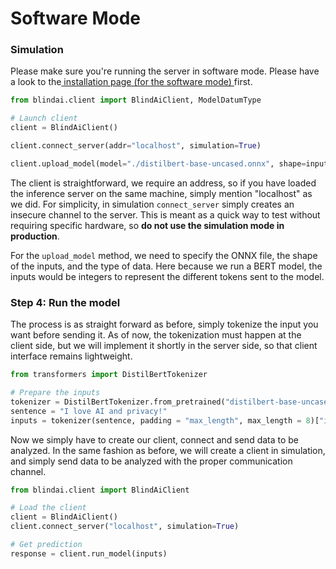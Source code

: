 # Software Mode

### Simulation

Please make sure you're running the server in software mode. Please have a look to the[ installation page (for the software mode) ](../../simulation\_server.md)first.

```python
from blindai.client import BlindAiClient, ModelDatumType

# Launch client
client = BlindAiClient()

client.connect_server(addr="localhost", simulation=True)

client.upload_model(model="./distilbert-base-uncased.onnx", shape=inputs.shape, dtype=ModelDatumType.I64)
```

The client is straightforward, we require an address, so if you have loaded the inference server on the same machine, simply mention "localhost" as we did. For simplicity, in simulation `connect_server` simply creates an insecure channel to the server. This is meant as a quick way to test without requiring specific hardware, so **do not use the simulation mode in production**.

For the `upload_model` method, we need to specify the ONNX file, the shape of the inputs, and the type of data. Here because we run a BERT model, the inputs would be integers to represent the different tokens sent to the model.

### Step 4: Run the model

The process is as straight forward as before, simply tokenize the input you want before sending it. As of now, the tokenization must happen at the client side, but we will implement it shortly in the server side, so that client interface remains lightweight.

```python
from transformers import DistilBertTokenizer

# Prepare the inputs
tokenizer = DistilBertTokenizer.from_pretrained("distilbert-base-uncased")
sentence = "I love AI and privacy!"
inputs = tokenizer(sentence, padding = "max_length", max_length = 8)["input_ids"]
```

Now we simply have to create our client, connect and send data to be analyzed. In the same fashion as before, we will create a client in simulation, and simply send data to be analyzed with the proper communication channel.

```python
from blindai.client import BlindAiClient

# Load the client
client = BlindAiClient()
client.connect_server("localhost", simulation=True)

# Get prediction
response = client.run_model(inputs)
```
